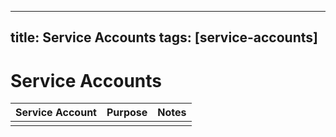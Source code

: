 
---
title: Service Accounts
tags: [service-accounts]
---

# Service Accounts  

| Service Account | Purpose | Notes |
|-----------------|----------|-------|
|                 |          |       |
